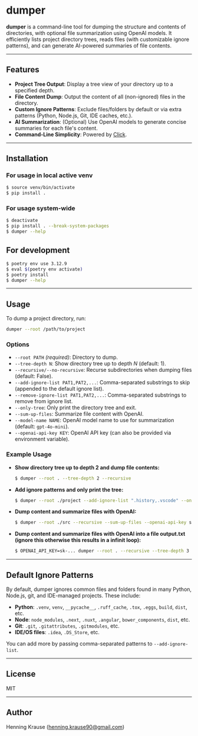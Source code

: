 # dumper

**dumper** is a command-line tool for dumping the structure and contents of directories, with optional file summarization using OpenAI models. It efficiently lists project directory trees, reads files (with customizable ignore patterns), and can generate AI-powered summaries of file contents.

---

## Features

- **Project Tree Output**: Display a tree view of your directory up to a specified depth.
- **File Content Dump**: Output the content of all (non-ignored) files in the directory.
- **Custom Ignore Patterns**: Exclude files/folders by default or via extra patterns (Python, Node.js, Git, IDE caches, etc.).
- **AI Summarization**: (Optional) Use OpenAI models to generate concise summaries for each file's content.
- **Command-Line Simplicity**: Powered by [Click](https://click.palletsprojects.com/).

---

## Installation

### For usage in local active venv

```bash
$ source venv/bin/activate
$ pip install .
```

### For usage system-wide

```bash
$ deactivate
$ pip install . --break-system-packages
$ dumper --help
```

## For development

```bash
$ poetry env use 3.12.9
$ eval $(poetry env activate)
$ poetry install
$ dumper --help
```

---

## Usage

To dump a project directory, run:

```bash
dumper --root /path/to/project
```

### Options

- `--root PATH` _(required)_: Directory to dump.
- `--tree-depth N`: Show directory tree up to depth _N_ (default: 1).
- `--recursive/--no-recursive`: Recurse subdirectories when dumping files (default: False).
- `--add-ignore-list PAT1,PAT2,...`: Comma-separated substrings to skip (appended to the default ignore list).
- `--remove-ignore-list PAT1,PAT2,...`: Comma-separated substrings to remove from ignore list.
- `--only-tree`: Only print the directory tree and exit.
- `--sum-up-files`: Summarize file content with OpenAI.
- `--model-name NAME`: OpenAI model name to use for summarization (default: `gpt-4o-mini`).
- `--openai-api-key KEY`: OpenAI API key (can also be provided via environment variable).

### Example Usage

- **Show directory tree up to depth 2 and dump file contents:**

  ```bash
  $ dumper --root . --tree-depth 2 --recursive
  ```

- **Add ignore patterns and only print the tree:**

  ```bash
  $ dumper --root ./project --add-ignore-list ".history,.vscode" --only-tree
  ```

- **Dump content and summarize files with OpenAI:**

  ```bash
  $ dumper --root ./src --recursive --sum-up-files --openai-api-key sk-...
  ```
  
- **Dump content and summarize files with OpenAI into a file output.txt (ignore this otherwise this results in a infinit loop):**

  ```bash
  $ OPENAI_API_KEY=sk-... dumper --root . --recursive --tree-depth 3 --sum-up-files --add-ignore-list "output.txt" > output.txt
  ```

---

## Default Ignore Patterns

By default, dumper ignores common files and folders found in many Python, Node.js, git, and IDE-managed projects. These include:

- **Python**: `.venv`, `venv`, `__pycache__`, `.ruff_cache`, `.tox`, `.eggs`, `build`, `dist`, etc.
- **Node**: `node_modules`, `.next`, `.nuxt`, `.angular`, `bower_components`, `dist`, etc.
- **Git**: `.git`, `.gitattributes`, `.gitmodules`, etc.
- **IDE/OS files**: `.idea`, `.DS_Store`, etc.

You can add more by passing comma-separated patterns to `--add-ignore-list`.

---

## License

MIT

---

## Author

Henning Krause (<henning.krause90@gmail.com>)